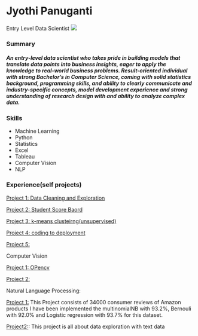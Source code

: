 # Jyothi Panuganti
Entry Level Data Scientist
![](/images/call.png/call.png)


### Summary
##### An entry-level data scientist who takes pride in building models that translate data points into business insights, eager to apply the knowledge to real-world business problems. Result-oriented individual with strong Bachelor’s in Computer Science, coming with solid statistics background, programming skills, and ability to clearly communicate and industry-specific concepts, model development experience and strong understanding of research design with and ability to analyze complex data.

### Skills
- Machine Learning    
- Python  
- Statistics  
- Excel   
- Tableau   
- Computer Vision   
- NLP

### Experience(self projects)

[Project 1: Data Cleaning and Exploration](https://github.com/Jyothif/Superhero_Data_Exploration,https://github.com/Jyothif/Heart-Disease-)

[Project 2: Student Score Baord](https://github.com/Jyothif/Predicting-_Student-Score_Linear-Regression)

[Project 3: k-means clusteirng(unsupervised)](https://github.com/Jyothif/k-means-clustering_iris-dataset)

[Project 4: coding to deployment](https://github.com/Jyothif/Carsales_Prediction)

[Project 5:](https://github.com/Jyothif/Ecommerce-customer-device-usage_LR)

Computer Vision

[Project 1: OPencv](https://github.com/Jyothif/Color_detection_Using_Opencv)

[Project 2:](https://github.com/Jyothif/cartoonify_image)

Natural Language Processing:

[Project 1:](https://github.com/Jyothif/Amazon_products_sentiment_analysis)
This Project consists of 34000 consumer reviews of Amazon products I have been implemented the multinomialNB with 93.2%, Bernouli with 92.0% and Logistic regression with 93.7% for this dataset.

[Project2:](https://github.com/Jyothif/Kindle-Sentiment-Analysis): This project is all about data exploration with text data





